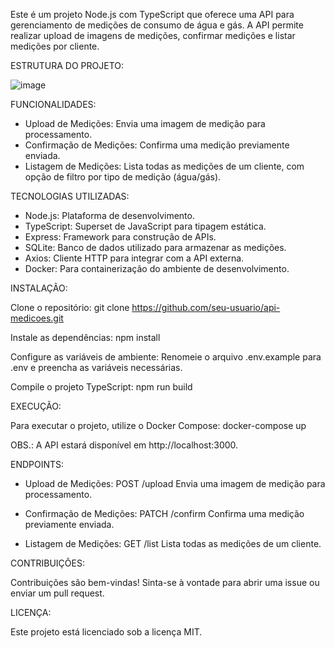 Este é um projeto Node.js com TypeScript que oferece uma API para gerenciamento de medições de consumo de água e gás. A API permite realizar upload de imagens de medições, confirmar medições e listar medições por cliente.

ESTRUTURA DO PROJETO:

![image](https://github.com/user-attachments/assets/f9c72e9a-c288-4e27-a6c6-4c57a89a4709)


FUNCIONALIDADES:

- Upload de Medições: Envia uma imagem de medição para processamento.
- Confirmação de Medições: Confirma uma medição previamente enviada.
- Listagem de Medições: Lista todas as medições de um cliente, com opção de filtro por tipo de medição (água/gás).

TECNOLOGIAS UTILIZADAS:

- Node.js: Plataforma de desenvolvimento.
- TypeScript: Superset de JavaScript para tipagem estática.
- Express: Framework para construção de APIs.
- SQLite: Banco de dados utilizado para armazenar as medições.
- Axios: Cliente HTTP para integrar com a API externa.
- Docker: Para containerização do ambiente de desenvolvimento.

INSTALAÇÃO:

Clone o repositório:
git clone https://github.com/seu-usuario/api-medicoes.git

Instale as dependências:
npm install

Configure as variáveis de ambiente:
Renomeie o arquivo .env.example para .env e preencha as variáveis necessárias.

Compile o projeto TypeScript:
npm run build


EXECUÇÃO:

Para executar o projeto, utilize o Docker Compose:
docker-compose up

OBS.: A API estará disponível em http://localhost:3000.


ENDPOINTS:

- Upload de Medições:
  POST /upload
    Envia uma imagem de medição para processamento.

- Confirmação de Medições:
  PATCH /confirm
    Confirma uma medição previamente enviada.

- Listagem de Medições:
  GET /list
    Lista todas as medições de um cliente.

CONTRIBUIÇÕES:

Contribuições são bem-vindas! Sinta-se à vontade para abrir uma issue ou enviar um pull request.

LICENÇA:

Este projeto está licenciado sob a licença MIT.

